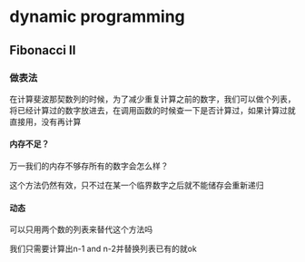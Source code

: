 # dynamic programming

## Fibonacci II

### 做表法

在计算斐波那契数列的时候，为了减少重复计算之前的数字，我们可以做个列表，将已经计算过的数字放进去，在调用函数的时候查一下是否计算过，如果计算过就直接用，没有再计算

#### 内存不足？

万一我们的内存不够存所有的数字会怎么样？

这个方法仍然有效，只不过在某一个临界数字之后就不能储存会重新递归

#### 动态

可以只用两个数的列表来替代这个方法吗

我们只需要计算出n-1 and n-2并替换列表已有的就ok
